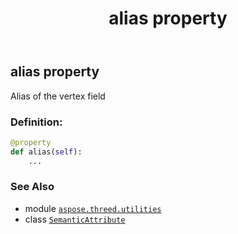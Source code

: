 ﻿---
title: alias property
second_title: Aspose.3D for Python via .NET API References
description: 
type: docs
weight: 30
url: /python-net/aspose.threed.utilities/semanticattribute/alias/
is_root: false
---

## alias property


Alias of the vertex field
### Definition:
```python
@property
def alias(self):
    ...
```

### See Also
* module [`aspose.threed.utilities`](../../)
* class [`SemanticAttribute`](/3d/python-net/aspose.threed.utilities/semanticattribute)
